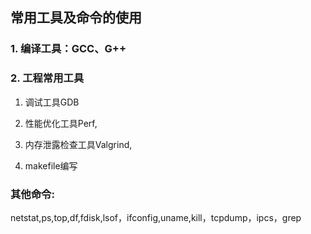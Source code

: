 
## 常用工具及命令的使用
### 1. 编译工具：GCC、G++



### 2. 工程常用工具

1. 调试工具GDB


2. 性能优化工具Perf,


3. 内存泄露检查工具Valgrind,


4. makefile编写




### 其他命令: 
netstat,ps,top,df,fdisk,lsof，ifconfig,uname,kill，tcpdump，ipcs，grep

